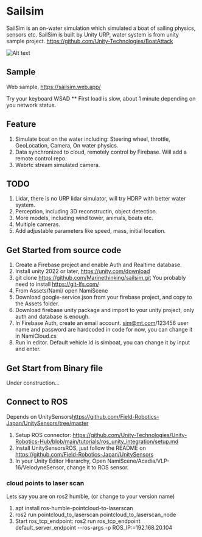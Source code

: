# Sailsim

SailSim is an on-water simulation which simulated a boat of sailing physics, sensors etc.
SailSim is built by Unity URP, water system is from unity sample project.
https://github.com/Unity-Technologies/BoatAttack

![Alt text](simsim.png)

## Sample

Web sample, <https://sailsim.web.app/>

Try your keyboard WSAD
\*\* First load is slow, about 1 minute depending on you network status.

## Feature

1. Simulate boat on the water including: Steering wheel, throttle, GeoLocation, Camera, On water physics.
2. Data synchronized to cloud, remotely control by Firebase. Will add a remote control repo.
3. Webrtc stream simulated camera.

## TODO

1. Lidar, there is no URP lidar simulator, will try HDRP with better water system.
2. Perception, including 3D reconstructin, object detection.
3. More models, including wind tower, animals, boats etc.
4. Multiple cameras.
5. Add adjustable parameters like speed, mass, initial location.

## Get Started from source code

1. Create a Firebase project and enable Auth and Realtime database.
2. Install unity 2022 or later, https://unity.com/download
3. git clone https://github.com/Marinethinking/sailsim.git You probably need to install https://git-lfs.com/
4. From Assets/Nami/ open NamiScene
5. Download google-service.json from your firebase project, and copy to the Assets folder.
6. Download firebase unity package and import to your unity project, only auth and database is enough.
7. In Firebase Auth, create an email account. sim@mt.com/123456 user name and password are hardcoded in code for now, you can change it in NamiCloud.cs
8. Run in editor. Default vehicle id is simboat, you can change it by input and enter.

## Get Start from Binary file

Under construction...

## Connect to ROS

Depends on UnitySensors<https://github.com/Field-Robotics-Japan/UnitySensors/tree/master>

1. Setup ROS connector: https://github.com/Unity-Technologies/Unity-Robotics-Hub/blob/main/tutorials/ros_unity_integration/setup.md
2. Install UnitySensorsROS, just follow the README on https://github.com/Field-Robotics-Japan/UnitySensors
3. In your Unity Editor Hierarchy, Open NamiScene/Acadia/VLP-16/VelodyneSensor, change it to ROS sensor.

### cloud points to laser scan

Lets say you are on ros2 humble, (or change to your version name)

1. apt install ros-humble-pointcloud-to-laserscan
2. ros2 run pointcloud_to_laserscan pointcloud_to_laserscan_node
3. Start ros_tcp_endpoint:
ros2 run ros_tcp_endpoint default_server_endpoint --ros-args -p ROS_IP:=192.168.20.104
